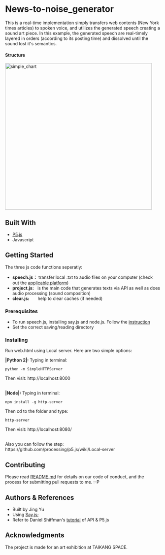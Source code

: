 
# News-to-noise_generator
This is a real-time implementation simply transfers web contents (New York times articles) to spoken voice, and utilizes the generated speech creating a sound art piece. In this example, the generated speech are real-timely layered in orders (according to its posting time) and dissolved until the sound lost it's semantics. 

#### Structure 
<img width="476" alt="simple_chart" src="https://user-images.githubusercontent.com/41480919/43035246-5724dcd0-8cba-11e8-9b2f-f1b1ed77c88f.png">


## Built With
* [P5.js](https://p5js.org/) 
* Javascript

## Getting Started
The three js code functions seperatly:
* **speech.js：** transfer local .txt to audio files on your computer (check out the [applicable platform](https://github.com/Marak/say.js))
* **project.js:** &nbsp;&nbsp;is the main code that generates texts via API as well as does audio processing (sound composition) 
* **clear.js:** &nbsp;&nbsp;&nbsp;&nbsp;&nbsp;&nbsp;help to clear caches (if needed)

### Prerequisites
* To run speech.js, installing say.js and node.js. Follow the [instruction](https://github.com/Marak/say.js)
* Set the correct saving/reading directory 

### Installing
Run web.html using Local server. Here are two simple options:

**|Python 2|:** 
Typing in terminal:
```
python -m SimpleHTTPServer
```

Then visit: http://localhost:8000
<br /> <br /> 

**|Node|:** 
Typing in terminal: 
```
npm install -g http-server
```
Then cd to the folder and type:
```
http-server
```

Then visit: http://localhost:8080/

<br />
Also you can follow the step: https://github.com/processing/p5.js/wiki/Local-server
<br />

## Contributing

Please read [README.md](https://gist.github.com/PurpleBooth/b24679402957c63ec426) for details on our code of conduct, and the process for submitting pull requests to me. :-P


## Authors & References
 * Built by Jing Yu 
 * Using [Say.js](https://github.com/Marak/say.js); 
 * Refer to Daniel Shiffman's [tutorial](https://shiffman.net/a2z/data-apis/) of API & P5.js


## Acknowledgments

The project is made for an art exhibition at TAIKANG SPACE.
